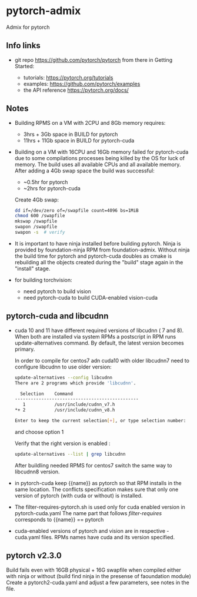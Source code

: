 # pytorch-admix
Admix for pytorch

## Info links

- git repo https://github.com/pytorch/pytorch
  from there in Getting Started:

  - tutorials: https://pytorch.org/tutorials
  - examples: https://github.com/pytorch/examples
  - the API reference https://pytorch.org/docs/

## Notes

- Building RPMS on a VM with 2CPU and 8Gb memory requires:

  - 3hrs  + 3Gb  space in BUILD for pytorch
  - 11hrs + 11Gb space in BUILD for pytorch-cuda


- Building on a VM with 16CPU and 16Gb memory failed for pytorch-cuda due to
  some compilations processes being killed by the OS for luck of memory.
  The build uses all available CPUs and all available memory.
  After adding a 4Gb swap space the build was successful:

  - ~0.5hr for pytorch
  - ~2hrs  for pytorch-cuda

  Create 4Gb swap:

  ```bash
  dd if=/dev/zero of=/swapfile count=4096 bs=1MiB
  chmod 600 /swapfile
  mkswap /swapfile
  swapon /swapfile
  swapon -s  # verify
  ```

- It is important to have ninja installed before building pytorch.
  Ninja is provided by foundation-ninja RPM from foundation-admix.
  Without ninja the build time for pytorch and pytorch-cuda doubles
  as cmake is rebuilding all the objects created during the "build"
  stage again in the "install" stage.

- for building torchvision:

  - need pytorch to build vision
  - need pytorch-cuda to build CUDA-enabled vision-cuda

## pytorch-cuda and libcudnn

- cuda 10 and 11 have different required versions of libcudnn ( 7 and 8).
  When both are installed via system RPMs a postscript in RPM runs
  update-alternatives command. By default, the latest version becomes primary.

  In order to compile for centos7 adn cuda10 with older libcudnn7 need to
  configure libcudnn to use older version:

  ```bash
  update-alternatives --config libcudnn
  There are 2 programs which provide 'libcudnn'.

    Selection    Command
  -----------------------------------------------
     1           /usr/include/cudnn_v7.h
  *+ 2           /usr/include/cudnn_v8.h

  Enter to keep the current selection[+], or type selection number:
  ```
  and choose option 1

  Verify that the right version is enabled :

  ```bash
  update-alternatives --list | grep libcudnn
  ```
  After buildling  needed RPMS for centos7 switch the same way to libcudnn8 version.

- in pytorch-cuda keep {{name}} as pytorch so that RPM installs in the same location.
  The conflicts specification makes sure that only one version of pytorch (with cuda or without)
  is installed.

- The filter-requires-pytorch.sh is used only for cuda enabled version in pytorch-cuda.yaml
  The name part that follows  _filter-requires_ corresponds to {{name}} == pytorch

- cuda-enabled versions of pytorch and vision are in respective <name>-cuda.yaml files.
  RPMs names have cuda and its version specified.

## pytorch v2.3.0

Build fails even with 16GB physical + 16G swapfile 
when compiled either with ninja or without (build find ninja in the presense of faoundation module)
Create a pytorch2-cuda.yaml and adjust a few parameters, see notes in the file. 

